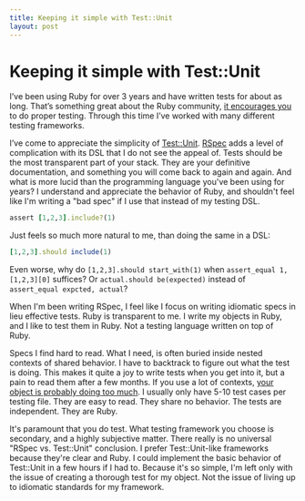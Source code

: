 ```yaml
---
title: Keeping it simple with Test::Unit
layout: post
---
```


# Keeping it simple with Test::Unit

I’ve been using Ruby for over 3 years and have written tests for about as long.
That’s something great about the Ruby community, [it encourages
you][dhh-why-ruby] to do proper testing. Through this time I’ve worked with many
different testing frameworks.

I’ve come to appreciate the simplicity of [Test::Unit][test-unit].
[RSpec][rspec] adds a level of complication with its DSL that I do not see the
appeal of. Tests should be the most transparent part of your stack. They are
your definitive documentation, and something you will come back to again and
again. And what is more lucid than the programming language you've been using
for years? I understand and appreciate the behavior of Ruby, and shouldn't feel
like I'm writing a "bad spec" if I use that instead of my testing DSL.

```ruby
assert [1,2,3].include?(1)
```

Just feels so much more natural to me, than doing the same in a DSL:

```ruby
[1,2,3].should include(1)
```

Even worse, why do `[1,2,3].should start_with(1)` when `assert_equal 1,
[1,2,3][0]` suffices? Or `actual.should be(expected)` instead of `assert_equal
expcted, actual`?

When I'm been writing RSpec, I feel like I focus on writing idiomatic specs in
lieu effective tests. Ruby is transparent to me. I write my objects in Ruby, and
I like to test them in Ruby. Not a testing language written on top of Ruby.

Specs I find hard to read. What I need, is often buried inside nested contexts
of shared behavior. I have to backtrack to figure out what the test is doing.
This makes it quite a joy to write tests when you get into it, but a pain to
read them after a few months. If you use a lot of contexts, [your object is
probably doing too much][gose]. I usually only have 5-10 test cases per testing
file. They are easy to read. They share no behavior. The tests are independent.
They are Ruby.

It's paramount that you do test. What testing framework you choose is secondary,
and a highly subjective matter. There really is no universal "RSpec vs.
Test::Unit" conclusion. I prefer Test::Unit-like frameworks because they're
clear and Ruby. I could implement the basic behavior of Test::Unit in a few
hours if I had to. Because it's so simple, I'm left only with the issue of
creating a thorough test for my object. Not the issue of living up to idiomatic
standards for my framework.

[rspec]: http://rspec.info
[cucumber]: http://cukes.info
[minitest]: https://github.com/seattlerb/minitest
[test-unit]: https://github.com/test-unit/test-unit
[bacon]: https://github.com/chneukirchen/bacon
[rspec-mocks]: https://github.com/rspec/rspec-mocks
[mocha]: https://github.com/freerange/mocha
[rr]: https://github.com/btakita/rr
[dhh-why-ruby]: http://vimeo.com/17420638
[gose]: http://www.amazon.com/Growing-Object-Oriented-Software-Guided-Tests/dp/0321503627
[dhh-on-testing]: http://www.rubyinside.com/dhh-offended-by-rspec-debate-4610.html
